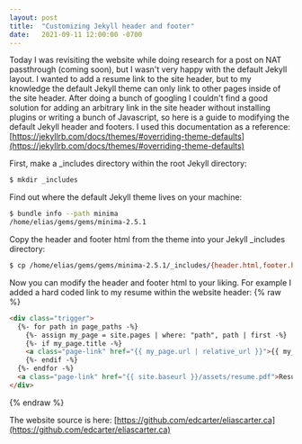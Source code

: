 ```yaml
---
layout: post
title:  "Customizing Jekyll header and footer"
date:   2021-09-11 12:00:00 -0700
---
```


Today I was revisiting the website while doing research for a post on NAT passthrough (coming soon), but I wasn't very happy with the default Jekyll layout. I wanted to add a resume link to the site header, but to my knowledge the default Jekyll theme can only link to other pages inside of the site header. After doing a bunch of googling I couldn't find a good solution for adding an arbitrary link in the site header without installing plugins or writing a bunch of Javascript, so here is a guide to modifying the default Jekyll header and footers. I used this documentation as a reference: [https://jekyllrb.com/docs/themes/#overriding-theme-defaults](https://jekyllrb.com/docs/themes/#overriding-theme-defaults)

First, make a \_includes directory within the root Jekyll directory:
```bash
$ mkdir _includes
```

Find out where the default Jekyll theme lives on your machine:
```bash
$ bundle info --path minima
/home/elias/gems/gems/minima-2.5.1
```

Copy the header and footer html from the theme into your Jekyll \_includes directory:
```bash
$ cp /home/elias/gems/gems/minima-2.5.1/_includes/{header.html,footer.html} _includes/.
```

Now you can modify the header and footer html to your liking. For example I added a hard coded link to my resume within the website header:
{% raw %}
```html
<div class="trigger">
  {%- for path in page_paths -%}
    {%- assign my_page = site.pages | where: "path", path | first -%}
    {%- if my_page.title -%}
    <a class="page-link" href="{{ my_page.url | relative_url }}">{{ my_page.title | escape }}</a>
    {%- endif -%}
  {%- endfor -%}
  <a class="page-link" href="{{ site.baseurl }}/assets/resume.pdf">Resume</a>
</div>
```
{% endraw %}

The website source is here: [https://github.com/edcarter/eliascarter.ca](https://github.com/edcarter/eliascarter.ca)
